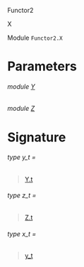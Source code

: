 Functor2

X

Module `Functor2.X`

# Parameters

<a id="argument-1-Y"></a>

###### module [Y](Functor2.X.argument-1-Y.md)

<a id="argument-2-Z"></a>

###### module [Z](Functor2.X.argument-2-Z.md)

# Signature

<a id="type-y_t"></a>

###### type y_t =

> [Y.t](Functor2.X.argument-1-Y.md#type-t)

<a id="type-z_t"></a>

###### type z_t =

> [Z.t](Functor2.X.argument-2-Z.md#type-t)

<a id="type-x_t"></a>

###### type x_t =

> [y_t](#type-y_t)
